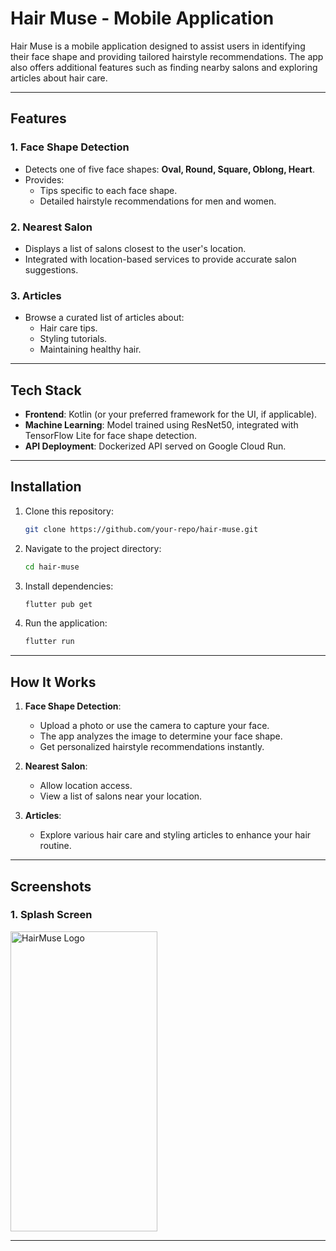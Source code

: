 # Hair Muse - Mobile Application

Hair Muse is a mobile application designed to assist users in identifying their face shape and providing tailored hairstyle recommendations. The app also offers additional features such as finding nearby salons and exploring articles about hair care.

---

## Features

### 1. **Face Shape Detection**
   - Detects one of five face shapes: **Oval, Round, Square, Oblong, Heart**.
   - Provides:
     - Tips specific to each face shape.
     - Detailed hairstyle recommendations for men and women.

### 2. **Nearest Salon**
   - Displays a list of salons closest to the user's location.
   - Integrated with location-based services to provide accurate salon suggestions.

### 3. **Articles**
   - Browse a curated list of articles about:
     - Hair care tips.
     - Styling tutorials.
     - Maintaining healthy hair.

---

## Tech Stack
- **Frontend**: Kotlin (or your preferred framework for the UI, if applicable).
- **Machine Learning**: Model trained using ResNet50, integrated with TensorFlow Lite for face shape detection.
- **API Deployment**: Dockerized API served on Google Cloud Run.

---

## Installation

1. Clone this repository:
   ```bash
   git clone https://github.com/your-repo/hair-muse.git
   ```
2. Navigate to the project directory:
   ```bash
   cd hair-muse
   ```
3. Install dependencies:
   ```bash
   flutter pub get
   ```
4. Run the application:
   ```bash
   flutter run
   ```

---

## How It Works

1. **Face Shape Detection**:
   - Upload a photo or use the camera to capture your face.
   - The app analyzes the image to determine your face shape.
   - Get personalized hairstyle recommendations instantly.

2. **Nearest Salon**:
   - Allow location access.
   - View a list of salons near your location.

3. **Articles**:
   - Explore various hair care and styling articles to enhance your hair routine.

---

## Screenshots
### 1. Splash Screen
  <img src="https://github.com/HairMuseApp/HairMuse-MD/blob/master/Hair%20Muse%20.png" alt="HairMuse Logo" width="235" height="480">

---
